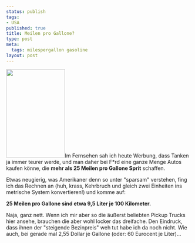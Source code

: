 ```yaml
--- 
status: publish
tags: 
- USA
published: true
title: Meilen pro Gallone?
type: post
meta: 
  tags: milespergallon gasoline
layout: post
---
```

<a title="CRW_7195, by paulwatson" href="http://flickr.com/photos/paulwatson/3507739/"><img src="http://static.flickr.com/3/3507739_8cb271a890_m.jpg" width="160" height="240" class="alignright"/></a>Im Fernsehen sah ich heute Werbung, dass Tanken ja immer teurer werde, und man daher bei F*rd eine ganze Menge Autos kaufen könne, die <strong>mehr als 25 Meilen pro Gallone Sprit</strong> schaffen.

Etwas neugierig, was Amerikaner denn so unter "sparsam" verstehen, fing ich das Rechnen an (huh, krass, Kehrbruch und gleich zwei Einheiten ins metrische System konvertieren!) und komme auf:

<strong>25 Meilen pro Gallone sind etwa 9,5 Liter je 100 Kilometer.</strong>

Naja, ganz nett. Wenn ich mir aber so die äußerst beliebten Pickup Trucks hier ansehe, brauchen die aber wohl locker das dreifache. Den Eindruck, dass ihnen der "steigende Bezinpreis" weh tut habe ich da noch nicht. Wie auch, bei gerade mal 2,55 Dollar je Gallone (oder: 60 Eurocent je Liter)...
